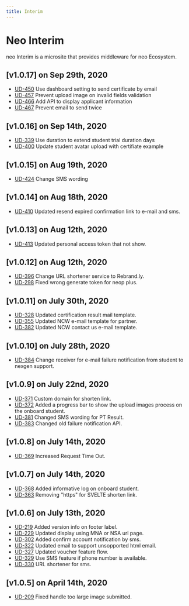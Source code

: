 ```yaml
---
title: Interim
---
```


# Neo Interim
neo Interim is a microsite that provides middleware for neo Ecosystem.

## [v1.0.17] on Sep 29th, 2020
- [UD-450](https://dyned.myjetbrains.com/youtrack/issue/UD-450) Use dashboard setting to send certificate by email
- [UD-457](https://dyned.myjetbrains.com/youtrack/issue/UD-457) Prevent upload image on invalid fields validation
- [UD-466](https://dyned.myjetbrains.com/youtrack/issue/UD-466) Add API to display applicant information
- [UD-467](https://dyned.myjetbrains.com/youtrack/issue/UD-467) Prevent email to send twice

## [v1.0.16] on Sep 14th, 2020
- [UD-339](https://dyned.myjetbrains.com/youtrack/issue/UD-339) Use duration to extend student trial duration days
- [UD-400](https://dyned.myjetbrains.com/youtrack/issue/UD-400) Update student avatar upload with certifiate example

## [v1.0.15] on Aug 19th, 2020
- [UD-424](https://dyned.myjetbrains.com/youtrack/issue/UD-424) Change SMS wording

## [v1.0.14] on Aug 18th, 2020
- [UD-410](https://dyned.myjetbrains.com/youtrack/issue/UD-410) Updated resend expired confirmation link to e-mail and sms.

## [v1.0.13] on Aug 12th, 2020
- [UD-413](https://dyned.myjetbrains.com/youtrack/issue/UD-413) Updated personal access token that not show.

## [v1.0.12] on Aug 12th, 2020
- [UD-396](https://dyned.myjetbrains.com/youtrack/issue/UD-396) Change URL shortener service to Rebrand.ly.
- [UD-298](https://dyned.myjetbrains.com/youtrack/issue/UD-298) Fixed wrong generate token for neop plus. 

## [v1.0.11] on July 30th, 2020
- [UD-328](https://dyned.myjetbrains.com/youtrack/issue/UD-328) Updated certification result mail template.
- [UD-355](https://dyned.myjetbrains.com/youtrack/issue/UD-355) Updated NCW e-mail template for partner.
- [UD-382](https://dyned.myjetbrains.com/youtrack/issue/UD-382) Updated NCW contact us e-mail template.

## [v1.0.10] on July 28th, 2020
- [UD-384](https://dyned.myjetbrains.com/youtrack/issue/UD-384) Change receiver for e-mail failure notification from student to nexgen support.

## [v1.0.9] on July 22nd, 2020
- [UD-371](https://dyned.myjetbrains.com/youtrack/issue/UD-371) Custom domain for shorten link.
- [UD-372](https://dyned.myjetbrains.com/youtrack/issue/UD-372) Added a progress bar to show the upload images process on the onboard student.
- [UD-381](https://dyned.myjetbrains.com/youtrack/issue/UD-381) Changed SMS wording for PT Result.
- [UD-383](https://dyned.myjetbrains.com/youtrack/issue/UD-383) Changed old failure notification API.

## [v1.0.8] on July 14th, 2020
- [UD-369](https://dyned.myjetbrains.com/youtrack/issue/UD-369) Increased Request Time Out.

## [v1.0.7] on July 14th, 2020
- [UD-368](https://dyned.myjetbrains.com/youtrack/issue/UD-368) Added informative log on onboard student.
- [UD-363](https://dyned.myjetbrains.com/youtrack/issue/UD-363) Removing "https" for SVELTE shorten link.

## [v1.0.6] on July 13th, 2020
- [UD-219](https://dyned.myjetbrains.com/youtrack/issue/UD-219) Added version info on footer label.
- [UD-229](https://dyned.myjetbrains.com/youtrack/issue/UD-229) Updated display using MNA or NSA url page.
- [UD-302](https://dyned.myjetbrains.com/youtrack/issue/UD-302) Added confirm account notification by sms.
- [UD-322](https://dyned.myjetbrains.com/youtrack/issue/UD-322) Updated email to support unsopported html email.
- [UD-327](https://dyned.myjetbrains.com/youtrack/issue/UD-327) Updated voucher feature flow.
- [UD-329](https://dyned.myjetbrains.com/youtrack/issue/UD-329) Use SMS feature if phone number is available.
- [UD-330](https://dyned.myjetbrains.com/youtrack/issue/UD-330) URL shortener for sms.

## [v1.0.5] on April 14th, 2020
- [UD-209](https://dyned.myjetbrains.com/youtrack/issue/UD-209) Fixed handle too large image submitted.